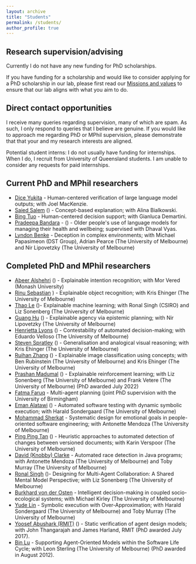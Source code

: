 ```yaml
---
layout: archive
title: "Students"
permalink: /students/
author_profile: true
---
```


## Research supervision/advising

Currently I do not have any new funding for PhD scholarships. 

If you have funding for a scholarship and would like to consider applying for a PhD scholarship in our lab, please first read our [Missions and values](/mission_and_values.md)  to ensure that our lab aligns with what you aim to do.

## Direct contact opportunities

I receive many queries regarding supervision, many of which are spam. As such, I only respond to queries that I believe are genuine. If you would like to approach me regarding PhD or MPhil supervision, please demonstrate that that your and my research interests are aligned.

Potential student interns: I do not usually have funding for internships. When I do, I recruit from University of Queensland students. I am unable to consider any requests for paid internships.

## Current PhD and MPhil researchers

* [Dice Yukita](https://daisukeyukita.com/) - Human-centered verification of large language model outputs; with Joel MacKenzie.
* [Saied Salem](https://www.linkedin.com/in/saied-salem/) ([<i class="fas fa-fw fa-graduation-cap"></i>](https://scholar.google.com/citations?user=kY3zwMoAAAAJ&hl=en)) - Concept-based explanation; with Alina Bialkowski.
* [Bing Tuo](https://www.linkedin.com/in/bing-tuo-613814319) - Human-centered decision support; with Gianluca Demartini.
* [Pradeepa Bandara](https://www.linkedin.com/in/pradeepa-bandara-22114722/) - ([<i class="fas fa-fw fa-graduation-cap"></i>](https://scholar.google.com.au/citations?user=8XK6ur0AAAAJ&hl=en&oi=ao)) - Older people's use of language models for managing their health and wellbeing; supervised with Dhaval Vyas.
* [Lyndon Benke](https://scholar.google.com/citations?user=l5KtWPEAAAAJ&hl=en) - Deception in complex environments; with Michael Papasimeon (DST Group), Adrian Pearce (The University of Melbourne) and Nir Lipovetzky (The University of Melbourne) 

## Completed PhD and MPhil researchers

* [Abeer Alshehri](https://au.linkedin.com/in/abeer-alshehri-79b797121) ([<i class="fas fa-fw fa-graduation-cap"></i>](https://scholar.google.com/citations?user=qw3twmAAAAAJ&hl=en&oi=ao)) - Explainable intention recognition; with Mor Vered (Monash University)
* [Rinu Sebastian](https://au.linkedin.com/in/rinu-ann-sebastian-06323b157) [<i class="fas fa-fw fa-graduation-cap"></i>](https://scholar.google.com.au/citations?user=2BwIXzsAAAAJ&hl=en&oi=ao)) - Explainable object recognition; with Kris Ehinger (The University of Melbourne)
* [Thao Le](https://thaole.xyz/) ([<i class="fas fa-fw fa-graduation-cap"></i>](https://scholar.google.com/citations?user=lvj_SeIAAAAJ&hl=en&oi=ao))- Explainable machine learning; with Ronal Singh (CSIRO) and Liz Sonenberg (The University of Melbourne)
* [Guang Hu](https://au.linkedin.com/in/guang-hu-7507b4115) ([<i class="fas fa-fw fa-graduation-cap"></i>](https://scholar.google.com.au/citations?user=TmdpFkAAAAAJ&hl=en&oi=ao)) - Explainable agency via epistemic planning; with Nir Lipovetzky (The University of Melbourne)
* [Henrietta Lyons](https://au.linkedin.com/in/henrietta-lyons-b4420370) ([<i class="fas fa-fw fa-graduation-cap"></i>](https://scholar.google.com.au/citations?user=YEyqAHwAAAAJ&hl=en&oi=ao)) - Contestability of automated decision-making; with Eduardo Velloso (The University of Melbourne)
* [Steven Spratley](https://au.linkedin.com/in/stevenspratley) ([<i class="fas fa-fw fa-graduation-cap"></i>](https://scholar.google.com/citations?user=_8vZpYMAAAAJ&hl=en&oi=ao))  - Generalisation and analogical visual reasoning; with Kris Ehinger (The University of Melbourne)
* [Ruihan Zhang](https://scholar.google.com/citations?user=gjSlsnQAAAAJ&hl=en&oi=ao) ([<i class="fas fa-fw fa-graduation-cap"></i>](https://scholar.google.com.au/citations?user=gjSlsnQAAAAJ&hl=en&oi=ao)) - Explainable image classification using concepts; with Ben Rubinstein (The University of Melbourne) and Kris Ehinger (The University of Melbourne)
* [Prashan Madumal](https://prashanm.com/) ([<i class="fas fa-fw fa-graduation-cap"></i>](https://scholar.google.com.au/citations?hl=en&pli=1&user=eT4CpUsAAAAJ)) - Explainable reinforcement learning; with Liz Sonenberg (The University of Melbourne) and Frank Vetere (The University of Melbourne) (PhD awarded July 2022)
* [Fatma Faruq](https://fatmaf.github.io/) - Multi-agent planning (joint PhD supervision with the University of Birmingham)
* [Eman Alatawi](https://sa.linkedin.com/in/emanalatawi) ([<i class="fas fa-fw fa-graduation-cap"></i>](https://scholar.google.com/citations?user=YshlYaYAAAAJ&hl=en&oi=ao)) - Automated software testing with dynamic symbolic execution; with Harald Sondergaard (The University of Melbourne)
* [Mohammad Sherkat](https://www.linkedin.com/in/mohammad-sherkat-1a976a166) - Systematic design for emotional goals in people-oriented software engineering; with Antonette Mendoza (The University of Melbourne)
* [Ping Ping Tan](https://expert.unimas.my/profile/1651) ([<i class="fas fa-fw fa-graduation-cap"></i>](https://scholar.google.com/citations?user=l8cxG_sAAAAJ&hl=en&oi=ao)) - Heuristic approaches to automated detection of changes between versioned documents; with Karin Verspoor (The University of Melbourne)
* [David (Knobby) Clarke](https://www.linkedin.com/in/knobby-clarke-204442/) - Automated race detection in Java programs; with Antonette Mendoza (The University of Melbourne)  and Toby Murray (The University of Melbourne)
* [Ronal Singh](https://au.linkedin.com/in/ronal-singh-3b09a238) ([<i class="fas fa-fw fa-graduation-cap"></i>](https://scholar.google.com.au/citations?user=1ZxGOw4AAAAJ&hl=en))- Designing for Multi-Agent Collaboration: A Shared Mental Model Perspective; with Liz Sonenberg (The University of Melbourne)
* [Burkhard von der Osten](https://de.linkedin.com/in/fbvdo) - Intelligent decision-making in coupled socio-ecological systems; with Michael Kirley (The University of Melbourne)
* [Yude Lin](https://www.linkedin.com/in/yude-lin-b354a3140/) - Symbolic execution with Over-Approximation; with Harald Sondergaard (The University of Melbourne) and Toby Murray (The University of Melbourne)
* [Yoosef Abushark (RMIT)](https://sa.linkedin.com/in/yoosef-abushark-7b656888) ([<i class="fas fa-fw fa-graduation-cap"></i>](https://scholar.google.com/citations?user=0CTEmppoPWcC&hl=en)) - Static verification of agent design models; with John Thangarajah and James Harland, RMIT (PhD awarded July 2017).
* [Bin Lu](https://au.linkedin.com/in/bin-lu-b9a6849) - Supporting Agent-Oriented Models within the Software Life Cycle; with Leon Sterling (The University of Melbourne) (PhD awarded in August 2012).
